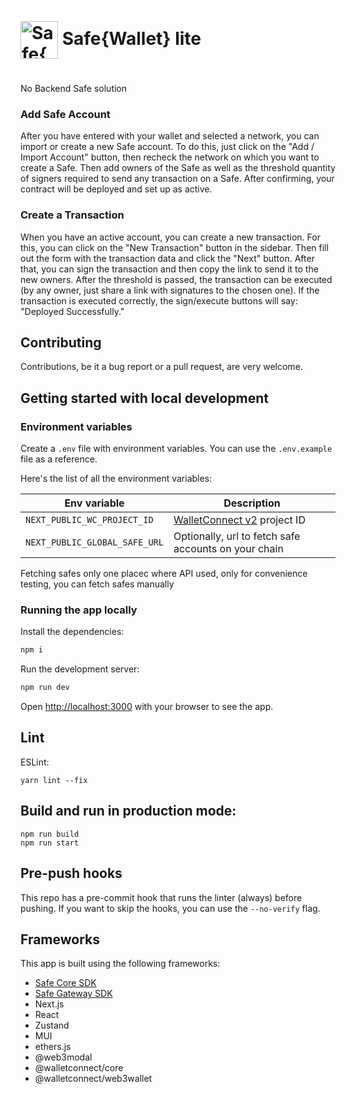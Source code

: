 # <img src="https://uxwing.com/wp-content/themes/uxwing/download/hand-gestures/good-icon.png" height="60" valign="middle" alt="Safe{Wallet} lite" style="background: #fff; padding: 20px; margin: 0 -20px" /> Safe{Wallet} lite

No Backend Safe solution

### Add Safe Account
After you have entered with your wallet and selected a network, you can import or create a new Safe account. To do this, just click on the "Add / Import Account" button, then recheck the network on which you want to create a Safe. Then add owners of the Safe as well as the threshold quantity of signers required to send any transaction on a Safe. After confirming, your contract will be deployed and set up as active.

### Create a Transaction
When you have an active account, you can create a new transaction. For this, you can click on the "New Transaction" button in the sidebar. Then fill out the form with the transaction data and click the "Next" button. After that, you can sign the transaction and then copy the link to send it to the new owners. After the threshold is passed, the transaction can be executed (by any owner, just share a link with signatures to the chosen one). If the transaction is executed correctly, the sign/execute buttons will say: "Deployed Successfully."

## Contributing

Contributions, be it a bug report or a pull request, are very welcome.

## Getting started with local development

### Environment variables

Create a `.env` file with environment variables. You can use the `.env.example` file as a reference.

Here's the list of all the environment variables:

| Env variable                  | Description                                                                   |
| ----------------------------- | ----------------------------------------------------------------------------- |
| `NEXT_PUBLIC_WC_PROJECT_ID`   | [WalletConnect v2](https://docs.walletconnect.com/2.0/cloud/relay) project ID |
| `NEXT_PUBLIC_GLOBAL_SAFE_URL` | Optionally, url to fetch safe accounts on your chain                          |

Fetching safes only one placec where API used, only for convenience testing, you can fetch safes manually

### Running the app locally

Install the dependencies:

```bash
npm i
```

Run the development server:

```bash
npm run dev
```

Open [http://localhost:3000](http://localhost:3000) with your browser to see the app.

## Lint

ESLint:

```
yarn lint --fix
```

## Build and run in production mode:

```
npm run build
npm run start
```

## Pre-push hooks

This repo has a pre-commit hook that runs the linter (always)
before pushing. If you want to skip the hooks, you can use the `--no-verify` flag.

## Frameworks

This app is built using the following frameworks:

- [Safe Core SDK](https://github.com/safe-global/safe-core-sdk)
- [Safe Gateway SDK](https://github.com/safe-global/safe-gateway-typescript-sdk)
- Next.js
- React
- Zustand
- MUI
- ethers.js
- @web3modal
- @walletconnect/core
- @walletconnect/web3wallet
